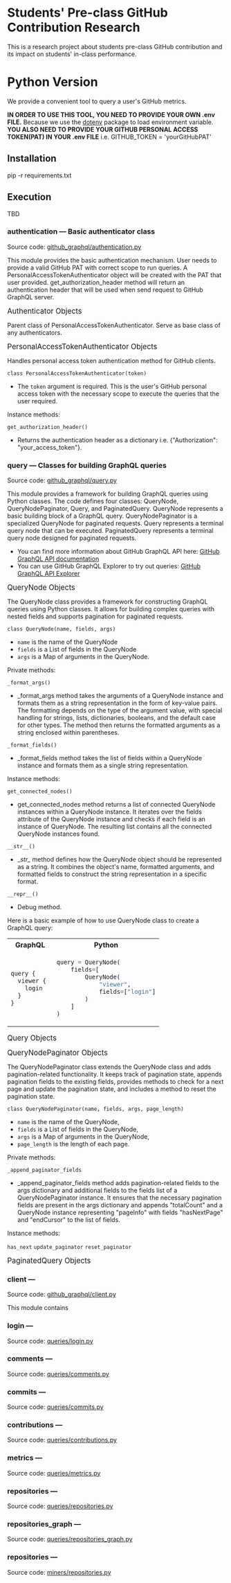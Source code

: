 # Students' Pre-class GitHub Contribution Research
This is a research project about students pre-class GitHub contribution and its impact on students' in-class performance.

# Python Version
We provide a convenient tool to query a user's GitHub metrics.

**IN ORDER TO USE THIS TOOL, YOU NEED TO PROVIDE YOUR OWN .env FILE.**
Because we use the [dotenv](https://pypi.org/project/python-dotenv/) package to load environment variable.
**YOU ALSO NEED TO PROVIDE YOUR GITHUB PERSONAL ACCESS TOKEN(PAT) IN YOUR .env FILE**
i.e. GITHUB_TOKEN  = 'yourGitHubPAT'

## Installation
pip -r requirements.txt
## Execution
TBD

### authentication  — Basic authenticator class
Source code: [github_graphql/authentication.py](https://github.com/JialinC/GitHub_GraphQL/blob/main/python_github_query/github_graphql/authentication.py)

This module provides the basic authentication mechanism. User needs to provide a valid GitHub PAT with correct scope to run queries. 
A PersonalAccessTokenAuthenticator object will be created with the PAT that user provided. get_authorization_header method will return an
 authentication header that will be used when send request to GitHub GraphQL server.

<span style="font-size: larger;">Authenticator Objects</span>

Parent class of PersonalAccessTokenAuthenticator. Serve as base class of any authenticators.

<span style="font-size: larger;">PersonalAccessTokenAuthenticator Objects</span>

Handles personal access token authentication method for GitHub clients.

`class PersonalAccessTokenAuthenticator(token)`
* The `token` argument is required. This is the user's GitHub personal access token with the necessary scope to execute the queries that the user required.

Instance methods:

`get_authorization_header()`
* Returns the authentication header as a dictionary i.e. {"Authorization": "your_access_token"}.

### query  — Classes for building GraphQL queries
Source code: [github_graphql/query.py](https://github.com/JialinC/GitHub_GraphQL/blob/main/python_github_query/github_graphql/query.py)

This module provides a framework for building GraphQL queries using Python classes. The code defines four classes: QueryNode, QueryNodePaginator, Query, and PaginatedQuery.
QueryNode represents a basic building block of a GraphQL query. 
QueryNodePaginator is a specialized QueryNode for paginated requests. 
Query represents a terminal query node that can be executed. 
PaginatedQuery represents a terminal query node designed for paginated requests.
* You can find more information about GitHub GraphQL API here: [GitHub GraphQL API documentation](https://docs.github.com/en/graphql)
* You can use GitHub GraphQL Explorer to try out queries: [GitHub GraphQL API Explorer](https://docs.github.com/en/graphql/overview/explorer)

<span style="font-size: larger;">QueryNode Objects</span>

The QueryNode class provides a framework for constructing GraphQL queries using Python classes. 
It allows for building complex queries with nested fields and supports pagination for paginated requests.

`class QueryNode(name, fields, args)`
* `name` is the name of the QueryNode
* `fields` is a List of fields in the QueryNode
* `args` is a Map of arguments in the QueryNode.

Private methods:

`_format_args()`
* _format_args method takes the arguments of a QueryNode instance and formats them as a string representation in the form of key-value pairs. The formatting depends on the type of the argument value, with special handling for strings, lists, dictionaries, booleans, and the default case for other types. The method then returns the formatted arguments as a string enclosed within parentheses.

`_format_fields()`
* _format_fields method takes the list of fields within a QueryNode instance and formats them as a single string representation.

Instance methods:

`get_connected_nodes()`
* get_connected_nodes method returns a list of connected QueryNode instances within a QueryNode instance. It iterates over the fields attribute of the QueryNode instance and checks if each field is an instance of QueryNode. The resulting list contains all the connected QueryNode instances found.

`__str__()`
* \__str\__ method defines how the QueryNode object should be represented as a string. It combines the object's name, formatted arguments, and formatted fields to construct the string representation in a specific format.

`__repr__()`
* Debug method.

Here is a basic example of how to use QueryNode class to create a GraphQL query:

<table>
<tr>
<th>GraphQL</th>
<th>Python</th>
</tr>
<tr>
<td>

```javascript
query { 
  viewer { 
    login
  }
}
```

</td>
<td>

```python
query = QueryNode(
    fields=[
        QueryNode(
            "viewer",
            fields=["login"]
        )
    ]
)
```

</td>
</tr>
</table>

<span style="font-size: larger;">Query Objects</span>

<span style="font-size: larger;">QueryNodePaginator Objects</span>

The QueryNodePaginator class extends the QueryNode class and adds pagination-related functionality. 
It keeps track of pagination state, appends pagination fields to the existing fields, 
provides methods to check for a next page and update the pagination state, 
and includes a method to reset the pagination state.


`class QueryNodePaginator(name, fields, args, page_length)`
* `name` is the name of the QueryNode, 
* `fields` is a List of fields in the QueryNode, 
* `args` is a Map of arguments in the QueryNode, 
* `page_length` is the length of each page.

Private methods:

`_append_paginator_fields`
* _append_paginator_fields method adds pagination-related fields to the args dictionary and additional fields to the fields list of a QueryNodePaginator instance. 
It ensures that the necessary pagination fields are present in the args dictionary 
and appends "totalCount" and a QueryNode instance representing "pageInfo" with fields "hasNextPage" and "endCursor" to the list of fields.

Instance methods:

`has_next`
`update_paginator`
`reset_paginator`



<span style="font-size: larger;">PaginatedQuery Objects</span>

### client  — 
Source code: [github_graphql/client.py](https://github.com/JialinC/GitHub_GraphQL/blob/main/python_github_query/github_graphql/client.py)

This module contains




### login  — 
Source code: [queries/login.py](https://github.com/JialinC/GitHub_GraphQL/blob/main/python_github_query/queries/login.py)



### comments  — 
Source code: [queries/comments.py](https://github.com/JialinC/GitHub_GraphQL/blob/main/python_github_query/queries/comments.py)

### commits  — 
Source code: [queries/commits.py](https://github.com/JialinC/GitHub_GraphQL/blob/main/python_github_query/queries/commits.py)

### contributions  — 
Source code: [queries/contributions.py](https://github.com/JialinC/GitHub_GraphQL/blob/main/python_github_query/queries/contributions.py)

### metrics  — 
Source code: [queries/metrics.py](https://github.com/JialinC/GitHub_GraphQL/blob/main/python_github_query/queries/metrics.py)

### repositories  — 
Source code: [queries/repositories.py](https://github.com/JialinC/GitHub_GraphQL/blob/main/python_github_query/queries/repositories.py)

### repositories_graph —
Source code: [queries/repositories_graph.py](https://github.com/JialinC/GitHub_GraphQL/blob/main/python_github_query/queries/repository_graph.py)

### repositories  — 
Source code: [miners/repositories.py](https://github.com/JialinC/GitHub_GraphQL/blob/main/python_github_query/miners/repositories.py)
